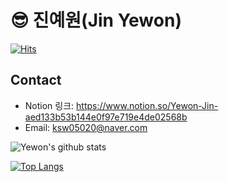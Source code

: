 # &#128526; 진예원(Jin Yewon)
[![Hits](https://hits.seeyoufarm.com/api/count/incr/badge.svg?url=https%3A%2F%2Fgithub.com%2Fye-wonii&count_bg=%2399C9B1&title_bg=%23E7B345&icon=&icon_color=%23E7E7E7&title=hits&edge_flat=false)](https://hits.seeyoufarm.com)

## Contact

- Notion 링크: <https://www.notion.so/Yewon-Jin-aed133b53b144e0f97e719e4de02568b>
- Email: <ksw05020@naver.com>

![Yewon's github stats](https://github-readme-stats.vercel.app/api?username=ye-wonii&count_private=true)

[![Top Langs](https://github-readme-stats.vercel.app/api/top-langs/?username=ye-wonii&layout=compact)](https://github.com/anuraghazra/github-readme-stats)
